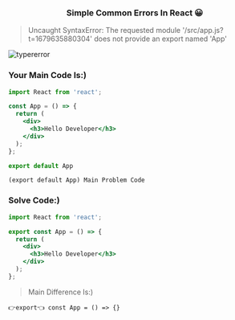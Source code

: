 <h3 align="center">Simple Common Errors In React 😀</h3>

> Uncaught SyntaxError: The requested module '/src/app.js?t=1679635880304' does not provide an export named 'App' 

![typererror](https://user-images.githubusercontent.com/106922916/227433620-92f7168d-3eaa-41f3-8eb6-7d9ff5b52087.png)

### Your Main Code Is:)

```jsx
import React from 'react';

const App = () => {
  return (
    <div>
      <h3>Hello Developer</h3>
    </div>
  );
};

export default App
```

`
(export default App) Main Problem Code
`

### Solve Code:)

```jsx
import React from 'react';

export const App = () => {
  return (
    <div>
      <h3>Hello Developer</h3>
    </div>
  );
};
```
> Main Difference Is:)

`👉export👈 const App = () => {}`
